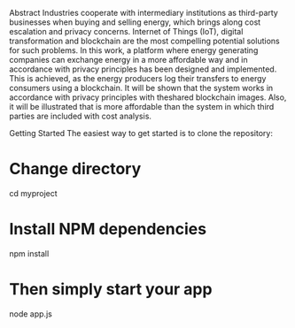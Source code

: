 Abstract
Industries cooperate with intermediary institutions as third-party businesses when buying and selling energy, which brings along cost escalation and privacy concerns. Internet of Things (IoT), digital transformation and blockchain are the most compelling potential solutions for such problems. In this work, a platform where energy generating companies can exchange energy in a more affordable way and in accordance with privacy principles has been designed and implemented. This is achieved, as the energy producers log their transfers to energy consumers using a blockchain. It will be shown that the system works in accordance with privacy principles with theshared blockchain images. Also, it will be illustrated that is more affordable than the system in which third parties are included with cost analysis.

Getting Started
The easiest way to get started is to clone the repository:

# Change directory
cd myproject

# Install NPM dependencies
npm install

# Then simply start your app
node app.js
